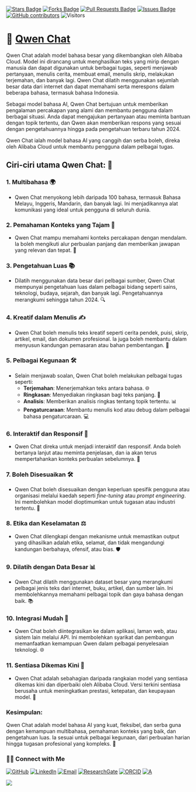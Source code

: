 <a href="https://github.com/drshahizan/short-course/stargazers"><img src="https://img.shields.io/github/stars/drshahizan/short-course" alt="Stars Badge"/></a>
<a href="https://github.com/drshahizan/short-course/network/members"><img src="https://img.shields.io/github/forks/drshahizan/short-course" alt="Forks Badge"/></a>
<a href="https://github.com/drshahizan/short-course/pulls"><img src="https://img.shields.io/github/issues-pr/drshahizan/short-course" alt="Pull Requests Badge"/></a>
<a href="https://github.com/drshahizan/short-course"><img src="https://img.shields.io/github/issues/drshahizan/short-course" alt="Issues Badge"/></a>
<a href="https://github.com/drshahizan/short-course/graphs/contributors"><img alt="GitHub contributors" src="https://img.shields.io/github/contributors/drshahizan/short-course?color=2b9348"></a>
![Visitors](https://api.visitorbadge.io/api/visitors?path=https%3A%2F%2Fgithub.com%2Fdrshahizan%2Fshort-course&labelColor=%23d9e3f0&countColor=%23697689&style=flat)

# 🚀 [Qwen Chat](https://chat.qwenlm.ai/)
Qwen Chat adalah model bahasa besar yang dikembangkan oleh Alibaba Cloud. Model ini dirancang untuk menghasilkan teks yang mirip dengan manusia dan dapat digunakan untuk berbagai tugas, seperti menjawab pertanyaan, menulis cerita, membuat email, menulis skrip, melakukan terjemahan, dan banyak lagi. Qwen Chat dilatih menggunakan sejumlah besar data dari internet dan dapat memahami serta merespons dalam beberapa bahasa, termasuk bahasa Indonesia.

Sebagai model bahasa AI, Qwen Chat bertujuan untuk memberikan pengalaman percakapan yang alami dan membantu pengguna dalam berbagai situasi. Anda dapat mengajukan pertanyaan atau meminta bantuan dengan topik tertentu, dan Qwen akan memberikan respons yang sesuai dengan pengetahuannya hingga pada pengetahuan terbaru tahun 2024. 

Qwen Chat ialah model bahasa AI yang canggih dan serba boleh, direka oleh Alibaba Cloud untuk membantu pengguna dalam pelbagai tugas. 

## Ciri-ciri utama Qwen Chat: 🌟

### 1. **Multibahasa 🌍**
   - Qwen Chat menyokong lebih daripada 100 bahasa, termasuk Bahasa Melayu, Inggeris, Mandarin, dan banyak lagi. Ini menjadikannya alat komunikasi yang ideal untuk pengguna di seluruh dunia.


### 2. **Pemahaman Konteks yang Tajam 🧠**
   - Qwen Chat mampu memahami konteks percakapan dengan mendalam. Ia boleh mengikuti alur perbualan panjang dan memberikan jawapan yang relevan dan tepat. 💬


### 3. **Pengetahuan Luas 📚**
   - Dilatih menggunakan data besar dari pelbagai sumber, Qwen Chat mempunyai pengetahuan luas dalam pelbagai bidang seperti sains, teknologi, budaya, sejarah, dan banyak lagi. Pengetahuannya merangkumi sehingga tahun 2024. 🔍


### 4. **Kreatif dalam Menulis ✍️**
   - Qwen Chat boleh menulis teks kreatif seperti cerita pendek, puisi, skrip, artikel, email, dan dokumen profesional. Ia juga boleh membantu dalam menyusun kandungan pemasaran atau bahan pembentangan. 🎨


### 5. **Pelbagai Kegunaan 🛠️**
   - Selain menjawab soalan, Qwen Chat boleh melakukan pelbagai tugas seperti:
     - **Terjemahan**: Menerjemahkan teks antara bahasa. 🌐
     - **Ringkasan**: Menyediakan ringkasan bagi teks panjang. 📄
     - **Analisis**: Memberikan analisis ringkas tentang topik tertentu. 📊
     - **Pengaturcaraan**: Membantu menulis kod atau debug dalam pelbagai bahasa pengaturcaraan. 💻


### 6. **Interaktif dan Responsif 🤖**
   - Qwen Chat direka untuk menjadi interaktif dan responsif. Anda boleh bertanya lanjut atau meminta penjelasan, dan ia akan terus mempertahankan konteks perbualan sebelumnya. 🔄


### 7. **Boleh Disesuaikan 🛠️**
   - Qwen Chat boleh disesuaikan dengan keperluan spesifik pengguna atau organisasi melalui kaedah seperti *fine-tuning* atau *prompt engineering*. Ini membolehkan model dioptimumkan untuk tugasan atau industri tertentu. 🎯


### 8. **Etika dan Keselamatan ⚖️**
   - Qwen Chat dilengkapi dengan mekanisme untuk memastikan output yang dihasilkan adalah etika, selamat, dan tidak mengandungi kandungan berbahaya, ofensif, atau bias. 🛡️


### 9. **Dilatih dengan Data Besar 📊**
   - Qwen Chat dilatih menggunakan dataset besar yang merangkumi pelbagai jenis teks dari internet, buku, artikel, dan sumber lain. Ini membolehkannya memahami pelbagai topik dan gaya bahasa dengan baik. 📚


### 10. **Integrasi Mudah 🔗**
   - Qwen Chat boleh diintegrasikan ke dalam aplikasi, laman web, atau sistem lain melalui API. Ini membolehkan syarikat dan pembangun memanfaatkan kemampuan Qwen dalam pelbagai penyelesaian teknologi. 🌐


### 11. **Sentiasa Dikemas Kini 🔄**
   - Qwen Chat adalah sebahagian daripada rangkaian model yang sentiasa dikemas kini dan diperbaiki oleh Alibaba Cloud. Versi terkini sentiasa berusaha untuk meningkatkan prestasi, ketepatan, dan keupayaan model. 🚀

### Kesimpulan:
Qwen Chat adalah model bahasa AI yang kuat, fleksibel, dan serba guna dengan kemampuan multibahasa, pemahaman konteks yang baik, dan pengetahuan luas. Ia sesuai untuk pelbagai kegunaan, dari perbualan harian hingga tugasan profesional yang kompleks. 🌟


### 🙌🏻 Connect with Me
<p align="left">
    <a href="https://github.com/drshahizan" target="_blank"><img alt="GitHub" src="https://img.shields.io/badge/-@drshahizan-181717?style=flat-square&logo=GitHub&logoColor=white"></a>
    <a href="https://www.linkedin.com/in/drshahizan" target="_blank"><img alt="LinkedIn" src="https://img.shields.io/badge/-drshahizan-blue?style=flat-square&logo=Linkedin&logoColor=white&link=https://www.linkedin.com/in/drshahizan/"></a>
    <a href="mailto:shahizan@utm.my" target="_blank"><img alt="Email" src="https://img.shields.io/badge/-shahizan@utm.my-c14438?style=flat-square&logo=Gmail&logoColor=white&link=mailto:shahizan@utm.my.com"></a>
    <a href="https://www.researchgate.net/profile/Mohd-Othman-28" target="_blank"><img alt="ResearchGate" src="https://img.shields.io/badge/-ResearchGate-00CCBB?style=flat-square&logo=ResearchGate&logoColor=white"></a>
    <a href="https://orcid.org/0000-0003-4261-1873" target="_blank"><img alt="ORCID" src="https://img.shields.io/badge/-ORCID-A6CE39?style=flat-square&logo=ORCID&logoColor=white"></a> 
 <a href="https://visitorbadge.io/status?path=https%3A%2F%2Fgithub.com%2Fdrshahizan" target="_blank"><img alt="A" src="https://api.visitorbadge.io/api/visitors?path=https%3A%2F%2Fgithub.com%2Fdrshahizan&labelColor=%23697689&countColor=%23555555&style=plastic"></a>
 
![](https://hit.yhype.me/github/profile?user_id=81284918)
</p>
